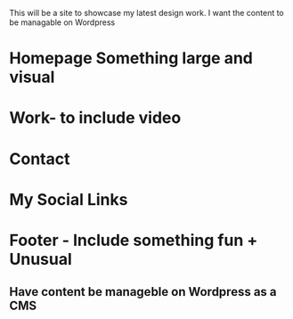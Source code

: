 This will be a site to showcase my latest design work.
I want the content to be managable on Wordpress

# Homepage Something large and visual
# Work- to include video
# Contact
# My Social Links
# Footer - Include something fun + Unusual

## Have content be manageble on Wordpress as a CMS

